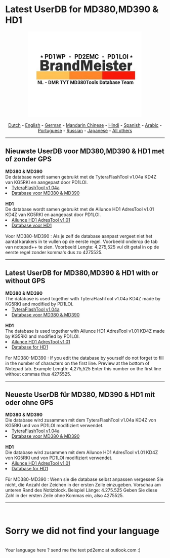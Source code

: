 # Latest UserDB for MD380,MD390 & HD1 
<p align="center">
<img src="BM-Logo.jpg" width="360">
</p>
<center>
<a href="#dutch">Dutch</a> - 
<a href="#english">English</a> - 
<a href="#german">German</a> -
<a href="#helpus">Mandarin Chinese</a> -
<a href="#helpus">Hindi</a> -
<a href="#helpus">Spanish</a> -
<a href="#helpus">Arabic</a> -
<a href="#helpus">Portuguese</a> -
<a href="#helpus">Russian</a> -
<a href="#helpus">Japanese</a> -
<a href="#helpus">All others</a>
</center>
<hr>
<h2 id="dutch">Nieuwste UserDB voor MD380,MD390 & HD1 met of zonder GPS</h2>
<b>MD380 & MD390</b>
</br>
De database wordt samen gebruikt met de TyteraFlashTool v1.04a KD4Z van KG5RKI en aangepast door PD1LOI.
<li>
<a href="https://github.com/PD1LOI/MD380tools/raw/master/TyteraFlashToolv1.04a-KD4Z.rar">TyteraFlashTool v1.04a</a>
</li><li>
<a href="https://github.com/PD1LOI/MD380tools/raw/master/user.bin">Database voor MD380 & MD390</a>
</li>
</br>
<b>HD1</b>
</br>
De database wordt samen gebruikt met de Ailunce HD1 AdresTool v1.01 KD4Z van KG5RKI en aangepast door PD1LOI.
<li>
<a href="https://github.com/PD1LOI/MD380tools/raw/master/Ailunce%20HD1-AdresTool-v%201.01.zip">Ailunce HD1 AdresTool v1.01</a>
</li><li>
<a href="https://github.com/PD1LOI/MD380tools/raw/master/userhd.csv">Database voor HD1</a>
</li>
</br>
Voor MD380-MD390 : Als je zelf de database aanpast vergeet niet het aantal karakers in te vullen op de eerste regel. Voorbeeld onderop de tab van notepad++ te zien. Voorbeeld Lengte: 4,275,525 vul dit getal in op de eerste regel zonder komma's dus zo 4275525.
<hr>
<h2 id="english">Latest UserDB for MD380,MD390 & HD1 with or without GPS</h2>
<b>MD380 & MD390</b>
</br>
The database is used together with TyteraFlashTool v1.04a KD4Z made by KG5RKI and modified by PD1LOI. 
<li>
<a href="https://github.com/PD1LOI/MD380tools/raw/master/TyteraFlashToolv1.04a-KD4Z.rar">TyteraFlashTool v1.04a</a>
</li><li>
<a href="https://github.com/PD1LOI/MD380tools/raw/master/user.bin">Database voor MD380 & MD390</a>
</li>
</br>
<b>HD1</b>
</br>
The database is used together with Ailunce HD1 AdresTool v1.01 KD4Z made by KG5RKI and modified by PD1LOI.
<li>
<a href="https://github.com/PD1LOI/MD380tools/blob/master/Ailunce%20HD1-AdresTool-v%201.01.zip">Ailunce HD1 AdresTool v1.01</a>
</li><li>
<a href="https://github.com/PD1LOI/MD380tools/raw/master/userhd.csv">Database for HD1</a>
</li>
</br>
For MD380-MD390 : If you edit the database by yourself do not forget to fill in the number of characters on the first line. Preview at the bottom of Notepad tab. Example Length: 4,275,525 Enter this number on the first line without commas thus 4275525.
<hr>
<h2 id="german">Neueste UserDB für MD380, MD390 & HD1 mit oder ohne GPS</h2>
<b>MD380 & MD390</b>
</br>
Die database wird zusammen mit dem TyteraFlashTool v1.04a KD4Z von KG5RKI und von PD1LOI modifiziert verwendet.
<li>
<a href="https://github.com/PD1LOI/MD380tools/blob/master/TyteraFlashToolv1.04a-KD4Z.rar">TyteraFlashTool v1.04a</a>
</li><li>
<a href="https://github.com/PD1LOI/MD380tools/raw/master/user.bin">Database voor MD380 & MD390</a>
</li>
</br>
<b>HD1</b>
</br>
Die database wird zusammen mit dem Ailunce HD1 AdresTool v1.01 KD4Z von KG5RKI und von PD1LOI modifiziert verwendet.
<li>
<a href="https://github.com/PD1LOI/MD380tools/blob/master/Ailunce%20HD1-AdresTool-v%201.01.zip">Ailunce HD1 AdresTool v1.01</a>
</li><li>
<a href="https://github.com/PD1LOI/MD380tools/raw/master/userhd.csv">Database for HD1</a>
</li>
</br>
Fũr MD380-MD390 : Wenn sie die database selbst anpassen vergessen Sie nicht, die Anzahl der Zeichen in der ersten Zeile einzugeben. Vorschau am unteren Rand des Notizblock. Beispiel Länge: 4.275.525 Geben Sie diese Zahl in der ersten Zeile ohne Kommas ein, also 4275525.
<hr>
</br>
<h1 id="helpus">Sorry we did not find your language</h1>
</br>
Your language here ? send me the text pd2emc at outlook.com :)

